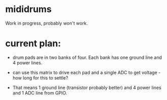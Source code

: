 # mididrums

Work in progress, probably won't work.

# current plan:
- drum pads are in two banks of four. Each bank has one ground line and 4 power lines.

- can use this matrix to drive each pad and a single ADC to get voltage - how long for this to settle?

- That means 1 ground line (transistor probably better) and 4 power lines and 1 ADC line from GPIO.
